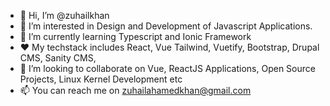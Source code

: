 - 👋 Hi, I’m @zuhailkhan
- 👀 I’m interested in Design and Development of Javascript Applications.
- 🌱 I’m currently learning Typescript and Ionic Framework
- ❤️ My techstack includes React, Vue Tailwind, Vuetify, Bootstrap, Drupal CMS, Sanity CMS, 
- 💞️ I’m looking to collaborate on Vue, ReactJS Applications, Open Source Projects, Linux Kernel Development etc
- 📫 You can reach me on zuhailahamedkhan@gmail.com

<!---
zuhailkhan/zuhailkhan is a ✨ special ✨ repository because its `README.md` (this file) appears on your GitHub profile.
You can click the Preview link to take a look at your changes.
--->
